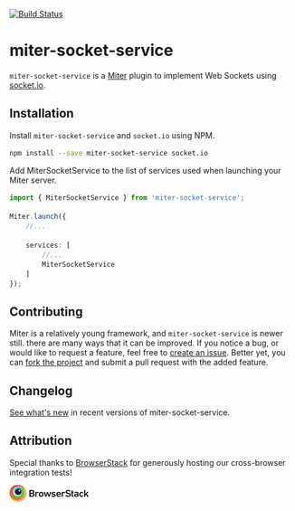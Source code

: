 [![Build Status](https://travis-ci.org/miter-framework/miter-socket-service.svg?branch=master)](https://travis-ci.org/miter-framework/miter-socket-service)

# miter-socket-service

`miter-socket-service` is a [Miter][miter] plugin to implement Web Sockets using [socket.io][socketio].

## Installation

Install `miter-socket-service` and `socket.io` using NPM.

```bash
npm install --save miter-socket-service socket.io
```

Add MiterSocketService to the list of services used when launching your Miter server.

```typescript
import { MiterSocketService } from 'miter-socket-service';

Miter.launch({
    //...
    
    services: [
        //...
        MiterSocketService
    ]
});
```

## Contributing

Miter is a relatively young framework, and `miter-socket-service` is newer still. there are many ways that it can be improved. If you notice a bug, or would like to request a feature, feel free to [create an issue][create_issue]. Better yet, you can [fork the project][fork_project] and submit a pull request with the added feature.

## Changelog

[See what's new][whats_new] in recent versions of miter-socket-service.

## Attribution

Special thanks to [BrowserStack][browserstack] for generously hosting our cross-browser integration tests!

[![BrowserStack](./attribution/browser-stack.png)][browserstack]

[miter]: https://github.com/miter-framework/miter
[socketio]: https://socket.io
[create_issue]: https://github.com/miter-framework/miter-socket-service/issues/new
[fork_project]: https://github.com/miter-framework/miter-socket-service/pulls#fork-destination-box
[whats_new]: https://github.com/miter-framework/miter-socket-service/blob/master/CHANGELOG.md
[browserstack]: https://www.browserstack.com
